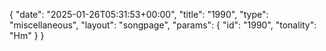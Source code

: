 {
    "date": "2025-01-26T05:31:53+00:00",
    "title": "1990",
    "type": "miscellaneous",
    "layout": "songpage",
    "params": {
        "id": "1990",
        "tonality": "Hm"
    }
}